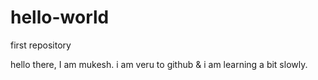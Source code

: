 # hello-world
first repository

hello there, 
I am mukesh. i am veru to github & i am learning a bit slowly.
